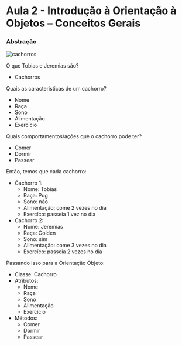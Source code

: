 # Aula 2 - Introdução à Orientação à Objetos – Conceitos Gerais

### Abstração

![cachorros](https://github.com/user-attachments/assets/79f1bf70-c3c0-4f86-bfa7-8cc66632aa7c)

O que Tobias e Jeremias são?

  - Cachorros

Quais as caracteristicas de um cachorro?

  - Nome
  - Raça
  - Sono
  - Alimentação
  - Exercício
    
Quais comportamentos/ações que o cachorro pode ter?

  - Comer
  - Dormir
  - Passear
    
Então, temos que cada cachorro:

- Cachorro 1:
  - Nome: Tobias
  - Raça: Pug
  - Sono: não
  - Alimentação: come 2 vezes no dia
  - Exercíco: passeia 1 vez no dia
- Cachorro 2:
  - Nome: Jeremias
  - Raça: Golden
  - Sono: sim
  - Alimentação: come 3 vezes no dia
  - Exercíco: passeia 2 vezes no dia

Passando isso para a Orientação Objeto:
  - Classe: Cachorro
  - Atributos:
    - Nome
    - Raça
    - Sono
    - Alimentação
    - Exercício
  - Métodos:
    - Comer
    - Dormir
    - Passear

